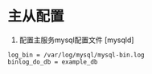 # 主从配置
1. 配置主服务mysql配置文件
[mysqld]
```
log_bin = /var/log/mysql/mysql-bin.log
binlog_do_db = example_db
```
